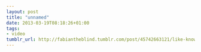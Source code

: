 ```yaml
---
layout: post
title: "unnamed"
date: 2013-03-19T08:18:26+01:00
tags:
- video
tumblr_url: http://fabiantheblind.tumblr.com/post/45742663121/like-knows-like-saz-this-is-jessica-hische-she
---
```

